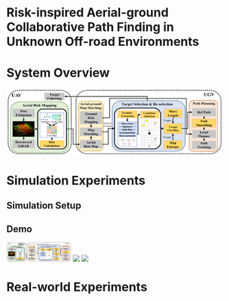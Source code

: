 # Risk-inspired Aerial-ground Collaborative Path Finding in Unknown Off-road Environments

# System Overview
![System Overview](https://github.com/inin-wrc/agcripf/blob/main/Images/system-framework.png)

# Simulation Experiments
## Simulation Setup

## Demo
<p float="left">
  <img src="https://github.com/inin-wrc/agcripf/blob/main/Images/system-framework.png" width="30%" />
  <img src="Gifs/task1_zhang.gif" width="30%" />
  <img src="Gifs/task1_ours.gif" width="30%" />
</p>

# Real-world Experiments
